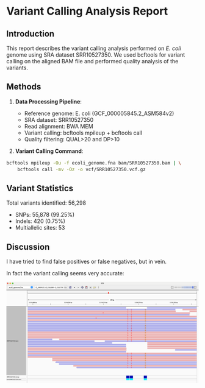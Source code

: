 # Variant Calling Analysis Report

## Introduction
This report describes the variant calling analysis performed on *E. coli* genome using SRA dataset SRR10527350. We used bcftools for variant calling on the aligned BAM file and performed quality analysis of the variants.

## Methods
1. **Data Processing Pipeline**:
   - Reference genome: E. coli (GCF_000005845.2_ASM584v2)
   - SRA dataset: SRR10527350
   - Read alignment: BWA MEM
   - Variant calling: bcftools mpileup + bcftools call
   - Quality filtering: QUAL>20 and DP>10

2. **Variant Calling Command**:
```bash
bcftools mpileup -Ou -f ecoli_genome.fna bam/SRR10527350.bam | \
    bcftools call -mv -Oz -o vcf/SRR10527350.vcf.gz
```

## Variant Statistics

Total variants identified: 56,298
- SNPs: 55,878 (99.25%)
- Indels: 420 (0.75%)
- Multiallelic sites: 53

## Discussion

I have tried to find false positives or false negatives, but in vein.

In fact the variant calling seems very accurate:

![](https://github.com/Lulutiger2023/Applied_Bioinfo/blob/main/week10/IGV_variant.png)
